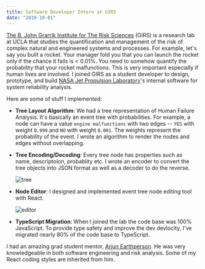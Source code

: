 ```yaml
---
title: Software Developer Intern at GIRS
date: "2019-10-01"
---
```


[The B. John Grarrik Institute for The Risk Sciences](https://www.risksciences.ucla.edu/) (GIRS) is a research lab at UCLA that studies the quantification and management of the risk of complex natural and engineered systems and processes. For example, let's say you built a rocket. Your manager told you that you can launch the rocket only if the chance it fails is < 0.01%. You need to somehow quantify the probability that your rocket malfunctions. This is very important especially if human lives are involved. I joined GIRS as a student developer to design, prototype, and build [NASA Jet Propulsion Laboratory](https://www.jpl.nasa.gov/)'s internal software for system reliability analysis.

Here are some of stuff I implemented:

- **Tree Layout Algorithm**: We had a tree representation of Human Failure Analysis. It's basically an event tree with probabilities. For example, a node can have a value `engine malfunctions` with two edges -- `YES` with weight `0.999` and `NO` with weight `0.001`. The weights represent the probability of the event. I wrote an algorithm to render the nodes and edges without overlapping.
- **Tree Encoding/Decoding**: Every tree node has properties such as name, descriptoion, probablity etc. I wrote an encoder to convert the tree objects into JSON format as well as a decoder to do the reverse.

  ![tree](/risksciences-tree.png)

- **Node Editor**: I designed and implemented event tree node editing tool with React.

  ![editor](/risksciences-editor.png)

- **TypeScript Migration**: When I joined the lab the code base was 100% JavaScript. To provide type safety and improve the dev devlocity, I've migrated nearly 80% of the code base to TypeScript.

I had an amazing grad student mentor, [Arjun Earthperson](https://www.linkedin.com/in/arjun372/). He was very knowledgeable in both software engineering and risk analysis. Some of my React coding styles are inherited from him.
